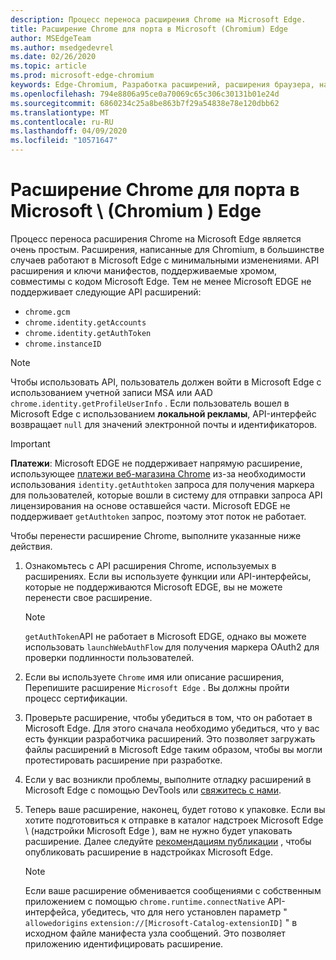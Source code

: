 ```yaml
---
description: Процесс переноса расширения Chrome на Microsoft Edge.
title: Расширение Chrome для порта в Microsoft (Chromium) Edge
author: MSEdgeTeam
ms.author: msedgedevrel
ms.date: 02/26/2020
ms.topic: article
ms.prod: microsoft-edge-chromium
keywords: Edge-Chromium, Разработка расширений, расширения браузера, надстройки, центр партнера, разработчик
ms.openlocfilehash: 794e8806a95ce0a70069c65c306c30131b01e24d
ms.sourcegitcommit: 6860234c25a8be863b7f29a54838e78e120dbb62
ms.translationtype: MT
ms.contentlocale: ru-RU
ms.lasthandoff: 04/09/2020
ms.locfileid: "10571647"
---
```

# Расширение Chrome для порта в Microsoft \ (Chromium \) Edge  

Процесс переноса расширения Chrome на Microsoft Edge является очень простым.  Расширения, написанные для Chromium, в большинстве случаев работают в Microsoft Edge с минимальными изменениями.  API расширения и ключи манифестов, поддерживаемые хромом, совместимы с кодом Microsoft Edge.  Тем не менее Microsoft EDGE не поддерживает следующие API расширений:  

*   `chrome.gcm`  
*   `chrome.identity.getAccounts`  
*   `chrome.identity.getAuthToken`  
*   `chrome.instanceID`  

> [!Note]
> Чтобы использовать API, пользователь должен войти в Microsoft Edge с использованием учетной записи MSA или AAD `chrome.identity.getProfileUserInfo` .  Если пользователь вошел в Microsoft Edge с использованием **локальной рекламы**, API-интерфейс возвращает `null` для значений электронной почты и идентификаторов.  

> [!IMPORTANT]
> **Платежи**: Microsoft EDGE не поддерживает напрямую расширение, использующее [платежи веб-магазина Chrome][ChromeDeveloperWebStorePayments] из-за необходимости использования `identity.getAuthtoken` запроса для получения маркера для пользователей, которые вошли в систему для отправки запроса API лицензирования на основе оставшейся части.  Microsoft EDGE не поддерживает `getAuthtoken` запрос, поэтому этот поток не работает.  

Чтобы перенести расширение Chrome, выполните указанные ниже действия.  

1.  Ознакомьтесь с API расширения Chrome, используемых в расширениях.  Если вы используете функции или API-интерфейсы, которые не поддерживаются Microsoft EDGE, вы не можете перенести свое расширение.  
    
    > [!NOTE]
    > `getAuthToken`API не работает в Microsoft EDGE, однако вы можете использовать `launchWebAuthFlow` для получения маркера OAuth2 для проверки подлинности пользователей.  
    
1.  Если вы используете `Chrome` имя или описание расширения, Перепишите расширение `Microsoft Edge` .  Вы должны пройти процесс сертификации.  
    
1.  Проверьте расширение, чтобы убедиться в том, что он работает в Microsoft Edge.  Для этого сначала необходимо убедиться, что у вас есть функции разработчика расширений.  Это позволяет загружать файлы расширений в Microsoft Edge таким образом, чтобы вы могли протестировать расширение при разработке.  
    
1.  Если у вас возникли проблемы, выполните отладку расширений в Microsoft Edge с помощью DevTools или [свяжитесь с нами][mailtoExtensionPartnerOpsMicrosoft].  
    
1.  Теперь ваше расширение, наконец, будет готово к упаковке.  Если вы хотите подготовиться к отправке в каталог надстроек Microsoft Edge \ (надстройки Microsoft Edge \), вам не нужно будет упаковать расширение.  Далее следуйте [рекомендациям публикации][ExtensionsPublishExtension] , чтобы опубликовать расширение в надстройках Microsoft Edge.  
    
    > [!NOTE]
    > Если ваше расширение обменивается сообщениями с собственным приложением с помощью `chrome.runtime.connectNative` API-интерфейса, убедитесь, что для него установлен параметр " `allowedorigins` `extension://[Microsoft-Catalog-extensionID]` " в исходном файле манифеста узла сообщений.  Это позволяет приложению идентифицировать расширение.  

<!-- image links -->  

<!-- links -->  

[ExtensionsPublishExtension]: ../publish/publish-extension.md "Публикация расширения"  

[mailtoExtensionPartnerOpsMicrosoft]: mailto:extensionpartnerops@microsoft.com "ExtensionPartnerOps@microsoft.com"  

[ChromeDeveloperWebStorePayments]: https://developer.chrome.com/webstore/one_time_payments "Разовые платежи – Хром Google"  

